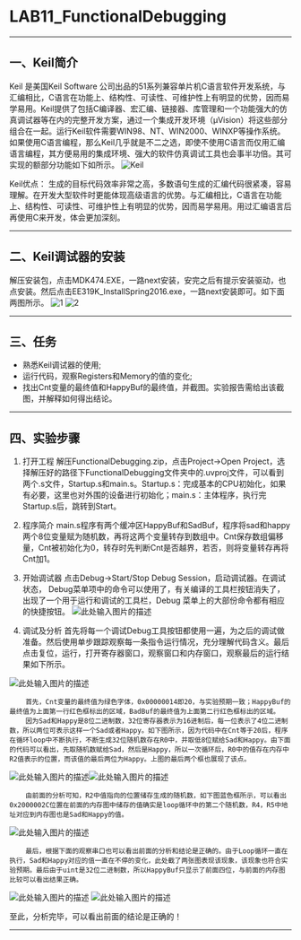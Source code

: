 ﻿# LAB11_FunctionalDebugging

---

## 一、Keil简介 ##
Keil 是美国Keil Software 公司出品的51系列兼容单片机C语言软件开发系统，与汇编相比，C语言在功能上、结构性、可读性、可维护性上有明显的优势，因而易学易用。Keil提供了包括C编译器、宏汇编、链接器、库管理和一个功能强大的仿真调试器等在内的完整开发方案，通过一个集成开发环境（μVision）将这些部分组合在一起。运行Keil软件需要WIN98、NT、WIN2000、WINXP等操作系统。如果使用C语言编程，那么Keil几乎就是不二之选，即使不使用C语言而仅用汇编语言编程，其方便易用的集成环境、强大的软件仿真调试工具也会事半功倍。其可实现的额部分功能如下如所示。
    ![Keil][1]
    
Keil优点：
    生成的目标代码效率非常之高，多数语句生成的汇编代码很紧凑，容易理解。在开发大型软件时更能体现高级语言的优势。与汇编相比，C语言在功能上、结构性、可读性、可维护性上有明显的优势，因而易学易用。用过汇编语言后再使用C来开发，体会更加深刻。
    
---
## 二、Keil调试器的安装 ##
解压安装包，点击MDK474.EXE，一路next安装，安完之后有提示安装驱动，也点安装。然后点击EE319K_InstallSpring2016.exe，一路next安装即可。如下面两图所示。
![1][2]
![2][3]

---
## 三、任务 ##

 - 熟悉Keil调试器的使用;
 - 运行代码，观察Registers和Memory的值的变化;
 - 找出Cnt变量的最终值和HappyBuf的最终值，并截图。实验报告需给出该截图，并解释如何得出结论。

---
## 四、实验步骤 ##

 1. 打开工程
    解压FunctionalDebugging.zip，点击Project->Open Project，选择解压好的路径下FunctionalDebugging文件夹中的.uvproj文件，可以看到两个.s文件，Startup.s和main.s。Startup.s：完成基本的CPU初始化，如果有必要，这里也对外围的设备进行初始化；main.s：主体程序，执行完Startup.s后，跳转到Start。
        
 2. 程序简介
    main.s程序有两个缓冲区HappyBuf和SadBuf，程序将sad和happy两个8位变量赋为随机数，再将这两个变量转存到数组中。Cnt保存数组偏移量，Cnt被初始化为0，转存时先判断Cnt是否越界，若否，则将变量转存再将Cnt加1。

 3. 开始调试器
点击Debug->Start/Stop Debug Session，启动调试器。在调试状态，
Debug菜单项中的命令可以使用了，有关编译的工具栏按钮消失了，出现了一个用于运行和调试的工具栏，Debug 菜单上的大部份命令都有相应的快捷按钮。
![此处输入图片的描述][4]

 4. 调试及分析
首先将每一个调试Debug工具按钮都使用一遍，为之后的调试做准备。然后使用单步跟踪观察每一条指令运行情况，充分理解代码含义。最后点击复位，运行，打开寄存器窗口，观察窗口和内存窗口，观察最后的运行结果如下所示。

![此处输入图片的描述][5]
    
        首先，Cnt变量的最终值为绿色字体，0x00000014即20，与实验预期一致；HappyBuf的最终值为上面第一行红色框标出的区域，BadBuf的最终值为上面第二行红色框标出的区域。
        因为Sad和Happy是8位二进制数，32位寄存器表示为16进制后，每一位表示了4位二进制数，所以两位可表示这样一个Sad或者Happy。如下图所示，因为代码中在Cnt等于20后，程序在循环loop中不断执行，不断生成32位随机数存在R0中，并取低8位赋给Sad和Happy。由下面的代码可以看出，先取随机数赋给Sad，然后是Happy，所以一次循环后，R0中的值存在内存中R2值表示的位置，而该值的最后两位为Happy。上图的最后两个框也展现了该点。

![此处输入图片的描述][6]![此处输入图片的描述][7]

        由前面的分析可知，R2中值指向的位置储存生成的随机数，如下图蓝色框所示，可以看出0x2000002C位置在前面的内存图中储存的值确实是loop循环中的第二个随机数，R4，R5中地址对应到内存图也是Sad和Happy的值。
        
        
![此处输入图片的描述][8]
        
        最后，根据下面的观察串口也可以看出前面的分析和结论是正确的。由于Loop循环一直在执行，Sad和Happy对应的值一直在不停的变化，此处截了两张图表现该现象，该现象也符合实验预期。最后由于uint是32位二进制数，所以HappyBuf只显示了前面四位，与前面的内存图比较可以看出结果正确。
![此处输入图片的描述][9]
![此处输入图片的描述][10]

至此，分析完毕，可以看出前面的结论是正确的！

---


  [1]: http://i1.piimg.com/567571/0a6a8bfc33204314.png
  [2]: http://p1.bpimg.com/567571/83050cc4da0952f8.png
  [3]: http://p1.bpimg.com/567571/a2741fd64ad8bc52.png
  [4]: http://i1.piimg.com/567571/b868095a40ae87d5.png
  [5]: http://p1.bqimg.com/567571/4d3043659849fbe3.png
  [6]: http://p1.bqimg.com/567571/f2a437da9350f6bc.png
  [7]: http://p1.bqimg.com/567571/355f05a658fdab8a.png
  [8]: http://p1.bpimg.com/567571/290caf95bdfd98e6.png
  [9]: http://p1.bpimg.com/567571/f346c0c6519ee94d.png
  [10]: http://p1.bpimg.com/567571/3e9d5bd4fc5b61cc.png